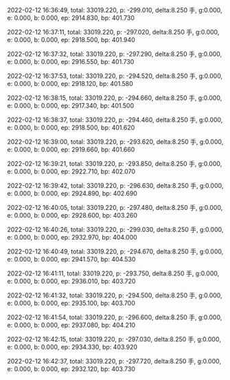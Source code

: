 2022-02-12 16:36:49, total: 33019.220, p: -299.010, delta:8.250 手, g:0.000, e: 0.000, b: 0.000, ep: 2914.830, bp: 401.730

2022-02-12 16:37:11, total: 33019.220, p: -297.020, delta:8.250 手, g:0.000, e: 0.000, b: 0.000, ep: 2918.500, bp: 401.940

2022-02-12 16:37:32, total: 33019.220, p: -297.290, delta:8.250 手, g:0.000, e: 0.000, b: 0.000, ep: 2916.550, bp: 401.730

2022-02-12 16:37:53, total: 33019.220, p: -294.520, delta:8.250 手, g:0.000, e: 0.000, b: 0.000, ep: 2918.120, bp: 401.580

2022-02-12 16:38:15, total: 33019.220, p: -294.660, delta:8.250 手, g:0.000, e: 0.000, b: 0.000, ep: 2917.340, bp: 401.500

2022-02-12 16:38:37, total: 33019.220, p: -294.460, delta:8.250 手, g:0.000, e: 0.000, b: 0.000, ep: 2918.500, bp: 401.620

2022-02-12 16:39:00, total: 33019.220, p: -293.620, delta:8.250 手, g:0.000, e: 0.000, b: 0.000, ep: 2919.660, bp: 401.660

2022-02-12 16:39:21, total: 33019.220, p: -293.850, delta:8.250 手, g:0.000, e: 0.000, b: 0.000, ep: 2922.710, bp: 402.070

2022-02-12 16:39:42, total: 33019.220, p: -296.630, delta:8.250 手, g:0.000, e: 0.000, b: 0.000, ep: 2924.890, bp: 402.690

2022-02-12 16:40:05, total: 33019.220, p: -297.480, delta:8.250 手, g:0.000, e: 0.000, b: 0.000, ep: 2928.600, bp: 403.260

2022-02-12 16:40:26, total: 33019.220, p: -299.030, delta:8.250 手, g:0.000, e: 0.000, b: 0.000, ep: 2932.970, bp: 404.000

2022-02-12 16:40:49, total: 33019.220, p: -294.670, delta:8.250 手, g:0.000, e: 0.000, b: 0.000, ep: 2941.570, bp: 404.530

2022-02-12 16:41:11, total: 33019.220, p: -293.750, delta:8.250 手, g:0.000, e: 0.000, b: 0.000, ep: 2936.010, bp: 403.720

2022-02-12 16:41:32, total: 33019.220, p: -294.500, delta:8.250 手, g:0.000, e: 0.000, b: 0.000, ep: 2935.100, bp: 403.700

2022-02-12 16:41:54, total: 33019.220, p: -296.600, delta:8.250 手, g:0.000, e: 0.000, b: 0.000, ep: 2937.080, bp: 404.210

2022-02-12 16:42:15, total: 33019.220, p: -297.030, delta:8.250 手, g:0.000, e: 0.000, b: 0.000, ep: 2934.330, bp: 403.920

2022-02-12 16:42:37, total: 33019.220, p: -297.720, delta:8.250 手, g:0.000, e: 0.000, b: 0.000, ep: 2932.120, bp: 403.730